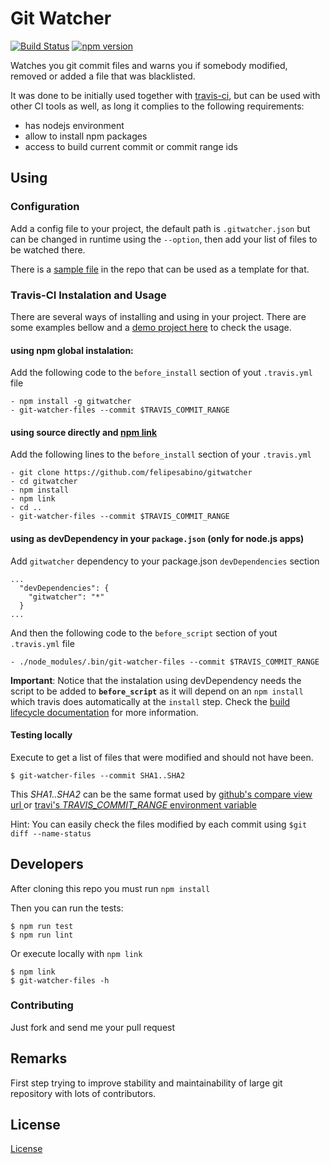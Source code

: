 # Git Watcher

[![Build Status](https://img.shields.io/travis/felipesabino/gitwatcher.svg?style=flat-square)](https://travis-ci.org/felipesabino/gitwatcher) [![npm version](https://img.shields.io/npm/v/gitwatcher.svg?style=flat-square)](https://www.npmjs.org/package/gitwatcher)


Watches you git commit files and warns you if somebody modified, removed or added a file that was blacklisted.

It was done to be initially used together with [travis-ci](https://travis-ci.org), but can be used with other CI tools as well, as long it complies to the following requirements:

- has nodejs environment
- allow to install npm packages
- access to build current commit or commit range ids

## Using


### Configuration

Add a config file to your project, the default path is `.gitwatcher.json` but can be changed in runtime using the `--option`, then add your list of files to be watched there.

There is a [sample file](gitwatcher.sample.json) in the repo that can be used as a template for that.


### Travis-CI Instalation and Usage

There are several ways of installing and using in your project. There are some examples bellow and a [demo project here](https://github.com/felipesabino/gitwatcher-examples) to check the usage.

#### using npm global instalation:

Add the following code to the `before_install` section of yout `.travis.yml` file

```
- npm install -g gitwatcher
- git-watcher-files --commit $TRAVIS_COMMIT_RANGE
```

#### using source directly and [npm link](https://www.npmjs.org/doc/cli/npm-link.html)

Add the following lines to the `before_install` section of your `.travis.yml`

```
- git clone https://github.com/felipesabino/gitwatcher
- cd gitwatcher
- npm install
- npm link
- cd ..
- git-watcher-files --commit $TRAVIS_COMMIT_RANGE
```

#### using as devDependency in your `package.json` (only for node.js apps)

Add `gitwatcher` dependency to your package.json `devDependencies` section

```
...
  "devDependencies": {
    "gitwatcher": "*"
  }
...
```
And then the following code to the `before_script` section of yout `.travis.yml` file
```
- ./node_modules/.bin/git-watcher-files --commit $TRAVIS_COMMIT_RANGE
```
**Important**: Notice that the instalation using devDependency needs the script to be added to  **`before_script`** as it will depend on an `npm install` which travis does automatically at the `install` step. Check the [build lifecycle documentation](http://docs.travis-ci.com/user/build-lifecycle/) for more information.



#### Testing locally

Execute to get a list of files that were modified and should not have been.

```
$ git-watcher-files --commit SHA1..SHA2
```

This *SHA1..SHA2* can be the same format used by [github's compare view url ](https://github.com/blog/612-introducing-github-compare-view) or [travi's *TRAVIS_COMMIT_RANGE* environment variable](http://docs.travis-ci.com/user/ci-environment/#Environment-variables)

Hint: You can easily check the files modified by each commit using `$git diff --name-status`


## Developers

After cloning this repo you must run `npm install`

Then you can run the tests:

```
$ npm run test
$ npm run lint
```

Or execute locally with `npm link`

```
$ npm link
$ git-watcher-files -h
```

### Contributing

Just fork and send me your pull request

## Remarks

First step trying to improve stability and maintainability of large git repository with lots of contributors.

## License

[License](LICENSE.md)
